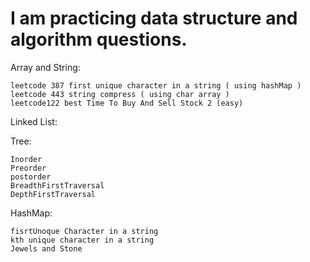 # I am practicing data structure and algorithm questions. 
Array and String:

	leetcode 387 first unique character in a string ( using hashMap )
	leetcode 443 string compress ( using char array )
	leetcode122 best Time To Buy And Sell Stock 2 (easy)
Linked List:


Tree:

	Inorder
	Preorder
	postorder
	BreadthFirstTraversal
	DepthFirstTraversal

HashMap:

	fisrtUnoque Character in a string
	kth unique character in a string
	Jewels and Stone
